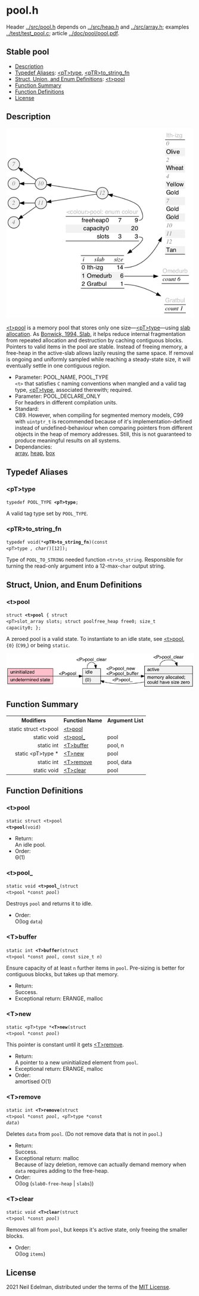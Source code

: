# pool\.h #

Header [\.\./src/pool\.h](../src/pool.h) depends on [\.\./src/heap\.h](../src/heap.h) and [\.\./src/array\.h](../src/array.h); examples [\.\./test/test\_pool\.c](../test/test_pool.c); article [\.\./doc/pool/pool\.pdf](../doc/pool/pool.pdf)\.

## Stable pool ##

 * [Description](#user-content-preamble)
 * [Typedef Aliases](#user-content-typedef): [&lt;pT&gt;type](#user-content-typedef-9b5be28b), [&lt;pTR&gt;to_string_fn](#user-content-typedef-d00960b3)
 * [Struct, Union, and Enum Definitions](#user-content-tag): [&lt;t&gt;pool](#user-content-tag-9a0f378f)
 * [Function Summary](#user-content-summary)
 * [Function Definitions](#user-content-fn)
 * [License](#user-content-license)

## <a id = "user-content-preamble" name = "user-content-preamble">Description</a> ##

![Example of Pool](../doc/pool/pool.png)

[&lt;t&gt;pool](#user-content-tag-9a0f378f) is a memory pool that stores only one size—[&lt;pT&gt;type](#user-content-typedef-9b5be28b)—using [slab allocation](https://en.wikipedia.org/wiki/Slab_allocation)\. As [Bonwick, 1994, Slab](https://scholar.google.ca/scholar?q=Bonwick%2C+1994%2C+Slab), it helps reduce internal fragmentation from repeated allocation and destruction by caching contiguous blocks\. Pointers to valid items in the pool are stable\. Instead of freeing memory, a free\-heap in the active\-slab allows lazily reusing the same space\. If removal is ongoing and uniformly sampled while reaching a steady\-state size, it will eventually settle in one contiguous region\.



 * Parameter: POOL\_NAME, POOL\_TYPE  
   `<t>` that satisfies `C` naming conventions when mangled and a valid tag type, [&lt;pT&gt;type](#user-content-typedef-9b5be28b), associated therewith; required\.
 * Parameter: POOL\_DECLARE\_ONLY  
   For headers in different compilation units\.
 * Standard:  
   C89\. However, when compiling for segmented memory models, C99 with `uintptr_t` is recommended because of it's implementation\-defined instead of undefined\-behaviour when comparing pointers from different objects in the heap of memory addresses\. Still, this is not guaranteed to produce meaningful results on all systems\.
 * Dependancies:  
   [array](../src/array.h), [heap](../src/heap.h), [box](../src/box.h)


## <a id = "user-content-typedef" name = "user-content-typedef">Typedef Aliases</a> ##

### <a id = "user-content-typedef-9b5be28b" name = "user-content-typedef-9b5be28b">&lt;pT&gt;type</a> ###

<code>typedef POOL_TYPE <strong>&lt;pT&gt;type</strong>;</code>

A valid tag type set by `POOL_TYPE`\.



### <a id = "user-content-typedef-d00960b3" name = "user-content-typedef-d00960b3">&lt;pTR&gt;to_string_fn</a> ###

<code>typedef void(*<strong>&lt;pTR&gt;to_string_fn</strong>)(const &lt;pT&gt;type *, char(*)[12]);</code>

Type of `POOL_TO_STRING` needed function `<tr>to_string`\. Responsible for turning the read\-only argument into a 12\-max\-`char` output string\.



## <a id = "user-content-tag" name = "user-content-tag">Struct, Union, and Enum Definitions</a> ##

### <a id = "user-content-tag-9a0f378f" name = "user-content-tag-9a0f378f">&lt;t&gt;pool</a> ###

<code>struct <strong>&lt;t&gt;pool</strong> { struct &lt;pT&gt;slot_array slots; struct poolfree_heap free0; size_t capacity0; };</code>

A zeroed pool is a valid state\. To instantiate to an idle state, see [&lt;t&gt;pool](#user-content-fn-9a0f378f), `{0}` \(`C99`,\) or being `static`\.

![States.](../doc/pool/states.png)



## <a id = "user-content-summary" name = "user-content-summary">Function Summary</a> ##

<table>

<tr><th>Modifiers</th><th>Function Name</th><th>Argument List</th></tr>

<tr><td align = right>static struct &lt;t&gt;pool</td><td><a href = "#user-content-fn-9a0f378f">&lt;t&gt;pool</a></td><td></td></tr>

<tr><td align = right>static void</td><td><a href = "#user-content-fn-55f4dc70">&lt;t&gt;pool_</a></td><td>pool</td></tr>

<tr><td align = right>static int</td><td><a href = "#user-content-fn-c6b6f48f">&lt;T&gt;buffer</a></td><td>pool, n</td></tr>

<tr><td align = right>static &lt;pT&gt;type *</td><td><a href = "#user-content-fn-222fef85">&lt;T&gt;new</a></td><td>pool</td></tr>

<tr><td align = right>static int</td><td><a href = "#user-content-fn-56806709">&lt;T&gt;remove</a></td><td>pool, data</td></tr>

<tr><td align = right>static void</td><td><a href = "#user-content-fn-7f4a964e">&lt;T&gt;clear</a></td><td>pool</td></tr>

</table>



## <a id = "user-content-fn" name = "user-content-fn">Function Definitions</a> ##

### <a id = "user-content-fn-9a0f378f" name = "user-content-fn-9a0f378f">&lt;t&gt;pool</a> ###

<code>static struct &lt;t&gt;pool <strong>&lt;t&gt;pool</strong>(void)</code>

 * Return:  
   An idle pool\.
 * Order:  
   &#920;\(1\)




### <a id = "user-content-fn-55f4dc70" name = "user-content-fn-55f4dc70">&lt;t&gt;pool_</a> ###

<code>static void <strong>&lt;t&gt;pool_</strong>(struct &lt;t&gt;pool *const <em>pool</em>)</code>

Destroys `pool` and returns it to idle\.

 * Order:  
   &#927;\(log `data`\)




### <a id = "user-content-fn-c6b6f48f" name = "user-content-fn-c6b6f48f">&lt;T&gt;buffer</a> ###

<code>static int <strong>&lt;T&gt;buffer</strong>(struct &lt;t&gt;pool *const <em>pool</em>, const size_t <em>n</em>)</code>

Ensure capacity of at least `n` further items in `pool`\. Pre\-sizing is better for contiguous blocks, but takes up that memory\.

 * Return:  
   Success\.
 * Exceptional return: ERANGE, malloc  




### <a id = "user-content-fn-222fef85" name = "user-content-fn-222fef85">&lt;T&gt;new</a> ###

<code>static &lt;pT&gt;type *<strong>&lt;T&gt;new</strong>(struct &lt;t&gt;pool *const <em>pool</em>)</code>

This pointer is constant until it gets [&lt;T&gt;remove](#user-content-fn-56806709)\.

 * Return:  
   A pointer to a new uninitialized element from `pool`\.
 * Exceptional return: ERANGE, malloc  
 * Order:  
   amortised O\(1\)




### <a id = "user-content-fn-56806709" name = "user-content-fn-56806709">&lt;T&gt;remove</a> ###

<code>static int <strong>&lt;T&gt;remove</strong>(struct &lt;t&gt;pool *const <em>pool</em>, &lt;pT&gt;type *const <em>data</em>)</code>

Deletes `data` from `pool`\. \(Do not remove data that is not in `pool`\.\)

 * Return:  
   Success\.
 * Exceptional return: malloc  
   Because of lazy deletion, remove can actually demand memory when `data` requires adding to the free\-heap\.
 * Order:  
   &#927;\(log \(`slab0-free-heap` | `slabs`\)\)




### <a id = "user-content-fn-7f4a964e" name = "user-content-fn-7f4a964e">&lt;T&gt;clear</a> ###

<code>static void <strong>&lt;T&gt;clear</strong>(struct &lt;t&gt;pool *const <em>pool</em>)</code>

Removes all from `pool`, but keeps it's active state, only freeing the smaller blocks\.

 * Order:  
   &#927;\(log `items`\)






## <a id = "user-content-license" name = "user-content-license">License</a> ##

2021 Neil Edelman, distributed under the terms of the [MIT License](https://opensource.org/licenses/MIT)\.



